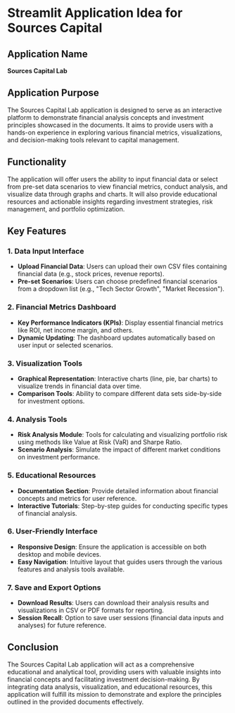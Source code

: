 # Streamlit Application Idea for Sources Capital

## Application Name
**Sources Capital Lab**

## Application Purpose
The Sources Capital Lab application is designed to serve as an interactive platform to demonstrate financial analysis concepts and investment principles showcased in the documents. It aims to provide users with a hands-on experience in exploring various financial metrics, visualizations, and decision-making tools relevant to capital management.

## Functionality 
The application will offer users the ability to input financial data or select from pre-set data scenarios to view financial metrics, conduct analysis, and visualize data through graphs and charts. It will also provide educational resources and actionable insights regarding investment strategies, risk management, and portfolio optimization.

## Key Features

### 1. Data Input Interface
- **Upload Financial Data**: Users can upload their own CSV files containing financial data (e.g., stock prices, revenue reports).
- **Pre-set Scenarios**: Users can choose predefined financial scenarios from a dropdown list (e.g., "Tech Sector Growth", "Market Recession").

### 2. Financial Metrics Dashboard
- **Key Performance Indicators (KPIs)**: Display essential financial metrics like ROI, net income margin, and others.
- **Dynamic Updating**: The dashboard updates automatically based on user input or selected scenarios.

### 3. Visualization Tools
- **Graphical Representation**: Interactive charts (line, pie, bar charts) to visualize trends in financial data over time.
- **Comparison Tools**: Ability to compare different data sets side-by-side for investment options.

### 4. Analysis Tools
- **Risk Analysis Module**: Tools for calculating and visualizing portfolio risk using methods like Value at Risk (VaR) and Sharpe Ratio.
- **Scenario Analysis**: Simulate the impact of different market conditions on investment performance.

### 5. Educational Resources
- **Documentation Section**: Provide detailed information about financial concepts and metrics for user reference.
- **Interactive Tutorials**: Step-by-step guides for conducting specific types of financial analysis.

### 6. User-Friendly Interface
- **Responsive Design**: Ensure the application is accessible on both desktop and mobile devices.
- **Easy Navigation**: Intuitive layout that guides users through the various features and analysis tools available.

### 7. Save and Export Options
- **Download Results**: Users can download their analysis results and visualizations in CSV or PDF formats for reporting.
- **Session Recall**: Option to save user sessions (financial data inputs and analyses) for future reference.

## Conclusion
The Sources Capital Lab application will act as a comprehensive educational and analytical tool, providing users with valuable insights into financial concepts and facilitating investment decision-making. By integrating data analysis, visualization, and educational resources, this application will fulfill its mission to demonstrate and explore the principles outlined in the provided documents effectively.